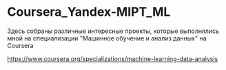 # Coursera_Yandex-MIPT_ML

Здесь собраны различные интересные проекты, которые выполнялись мной на специализации "Машинное обучение и анализ данных" на Coursera

https://www.coursera.org/specializations/machine-learning-data-analysis
